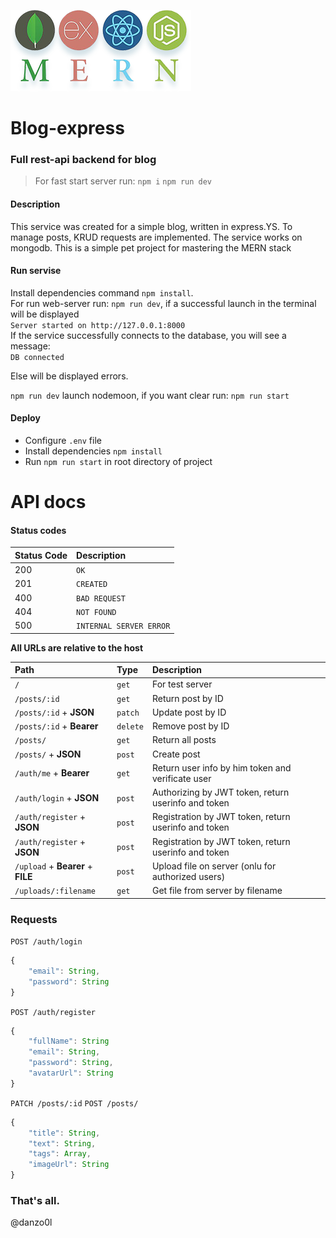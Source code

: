 ![MERN logo](MERN-logo.png)

# Blog-express
### Full rest-api backend for blog

>For fast start server run: `npm i` `npm run dev`  

#### Description

This service was created for a simple blog, written in express.YS. To manage posts, KRUD requests are implemented. The service works on mongodb. This is a simple pet project for mastering the MERN stack

#### Run servise

Install dependencies command `npm install`.  
For run web-server run: `npm run dev`, if a successful launch in the terminal will be displayed   
`Server started on http://127.0.0.1:8000`   
If the service successfully connects to the database, you will see a message:  
`DB connected`

Else will be displayed errors.

`npm run dev` launch nodemoon, if you want clear run: `npm run start`

#### Deploy
* Configure `.env` file  
* Install dependencies `npm install`  
* Run `npm run start` in root directory of project  

# API docs
#### Status codes
| Status Code | Description |
| :--- | :--- |
| 200 | `OK` |
| 201 | `CREATED` |
| 400 | `BAD REQUEST` |
| 404 | `NOT FOUND` |
| 500 | `INTERNAL SERVER ERROR` |


**All URLs are relative to the host**

| Path | Type | Description |
| :--- | :--- | :--- |
| `/` | `get` | For test server |
| `/posts/:id` | `get` | Return post by ID |
| `/posts/:id` + **JSON** | `patch` | Update post by ID |
| `/posts/:id` + **Bearer** | `delete` | Remove post by ID |
| `/posts/` | `get` | Return all posts |
| `/posts/` + **JSON** | `post` | Create post |
| `/auth/me` + **Bearer** | `get` | Return user info by him token and verificate user |
| `/auth/login` + **JSON** | `post` | Authorizing by JWT token, return userinfo and token |
| `/auth/register` + **JSON** | `post` | Registration by JWT token, return userinfo and token |
| `/auth/register` + **JSON** | `post` | Registration by JWT token, return userinfo and token |
| `/upload` + **Bearer** + **FILE** | `post` | Upload file on server (onlu for authorized users) |
| `/uploads/:filename` | `get` | Get file from server by filename |


### Requests  

`POST /auth/login`
```javascript
{
	"email": String,
	"password": String
}
```

`POST /auth/register`
```javascript
{
	"fullName": String
    "email": String,
	"password": String,
    "avatarUrl": String
}
```
  
`PATCH /posts/:id` `POST /posts/`
```javascript
{
	"title": String,
	"text": String,
	"tags": Array,
	"imageUrl": String
}
```




### That's all.  

@danzo0l